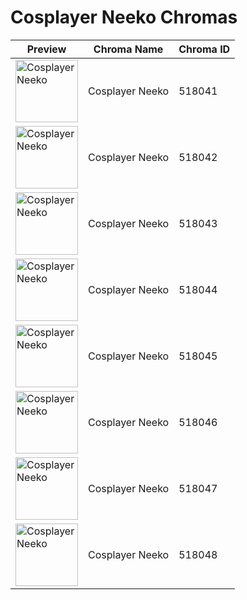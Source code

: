 # Cosplayer Neeko Chromas

| Preview | Chroma Name | Chroma ID |
|---|---|---|
| <img src='https://raw.communitydragon.org/latest/plugins/rcp-be-lol-game-data/global/default/v1/champion-chroma-images/518/518041.png' alt='Cosplayer Neeko' width='100'> | Cosplayer Neeko | 518041 |
| <img src='https://raw.communitydragon.org/latest/plugins/rcp-be-lol-game-data/global/default/v1/champion-chroma-images/518/518042.png' alt='Cosplayer Neeko' width='100'> | Cosplayer Neeko | 518042 |
| <img src='https://raw.communitydragon.org/latest/plugins/rcp-be-lol-game-data/global/default/v1/champion-chroma-images/518/518043.png' alt='Cosplayer Neeko' width='100'> | Cosplayer Neeko | 518043 |
| <img src='https://raw.communitydragon.org/latest/plugins/rcp-be-lol-game-data/global/default/v1/champion-chroma-images/518/518044.png' alt='Cosplayer Neeko' width='100'> | Cosplayer Neeko | 518044 |
| <img src='https://raw.communitydragon.org/latest/plugins/rcp-be-lol-game-data/global/default/v1/champion-chroma-images/518/518045.png' alt='Cosplayer Neeko' width='100'> | Cosplayer Neeko | 518045 |
| <img src='https://raw.communitydragon.org/latest/plugins/rcp-be-lol-game-data/global/default/v1/champion-chroma-images/518/518046.png' alt='Cosplayer Neeko' width='100'> | Cosplayer Neeko | 518046 |
| <img src='https://raw.communitydragon.org/latest/plugins/rcp-be-lol-game-data/global/default/v1/champion-chroma-images/518/518047.png' alt='Cosplayer Neeko' width='100'> | Cosplayer Neeko | 518047 |
| <img src='https://raw.communitydragon.org/latest/plugins/rcp-be-lol-game-data/global/default/v1/champion-chroma-images/518/518048.png' alt='Cosplayer Neeko' width='100'> | Cosplayer Neeko | 518048 |
